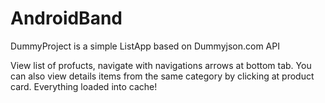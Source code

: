 # AndroidBand

DummyProject is a simple ListApp based on Dummyjson.com API

View list of profucts, navigate with navigations arrows at bottom tab. You can also view details items from the same category by clicking at product card.
Everything loaded into cache!
